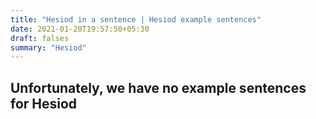 ```yaml
---
title: "Hesiod in a sentence | Hesiod example sentences"
date: 2021-01-20T19:57:50+05:30
draft: falses
summary: "Hesiod"
---
```

## Unfortunately, we have no example sentences for Hesiod                 
